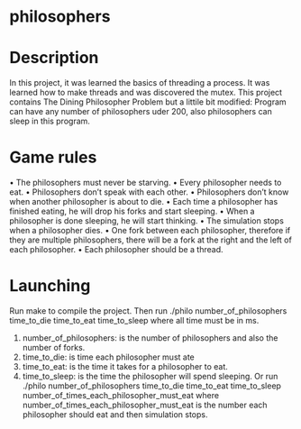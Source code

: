 # philosophers
# Description
In this project, it was learned the basics of threading a process. It was learned how to make threads and was discovered the mutex. 
This project contains The Dining Philosopher Problem but a littile bit modified: 
Program can have any number of philosophers uder 200, also philosophers can sleep in this program.
# Game rules
• The philosophers must never be starving.
• Every philosopher needs to eat. 
• Philosophers don’t speak with each other.
• Philosophers don’t know when another philosopher is about to die.
• Each time a philosopher has finished eating, he will drop his forks and start sleeping.
• When a philosopher is done sleeping, he will start thinking.
• The simulation stops when a philosopher dies.
• One fork between each philosopher, therefore if they are multiple philosophers, there will be a fork at the right and the left of each philosopher.
• Each philosopher should be a thread.
# Launching
Run make to compile the project. 
Then run ./philo number_of_philosophers time_to_die time_to_eat time_to_sleep where all time must be in ms.

1. number_of_philosophers: is the number of philosophers and also the number of forks.
2. time_to_die: is time each philosopher must ate
3. time_to_eat: is the time it takes for a philosopher to eat.
4. time_to_sleep: is the time the philosopher will spend sleeping.
Or run ./philo number_of_philosophers time_to_die time_to_eat time_to_sleep number_of_times_each_philosopher_must_eat where 
number_of_times_each_philosopher_must_eat is the number each philosopher should eat and then simulation stops.
